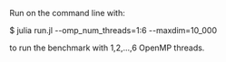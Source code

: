 Run on the command line with:

$ julia run.jl --omp_num_threads=1:6 --maxdim=10_000

to run the benchmark with 1,2,...,6 OpenMP threads.
